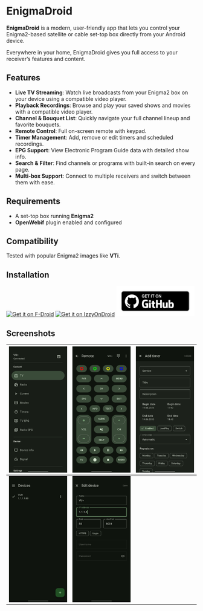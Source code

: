 # EnigmaDroid

**EnigmaDroid** is a modern, user-friendly app that lets you control your Enigma2-based satellite or cable set-top box directly from your Android device.

Everywhere in your home, EnigmaDroid gives you full access to your receiver’s features and content.

## Features

- **Live TV Streaming**: Watch live broadcasts from your Enigma2 box on your device using a compatible video player.
- **Playback Recordings**: Browse and play your saved shows and movies with a compatible video player.
- **Channel & Bouquet List**: Quickly navigate your full channel lineup and favorite bouquets.
- **Remote Control**: Full on-screen remote with keypad.
- **Timer Management**: Add, remove or edit timers and scheduled recordings.
- **EPG Support**: View Electronic Program Guide data with detailed show info.
- **Search & Filter**: Find channels or programs with built-in search on every page.
- **Multi-box Support**: Connect to multiple receivers and switch between them with ease.

## Requirements

- A set-top box running **Enigma2**
- **OpenWebif** plugin enabled and configured

## Compatibility

Tested with popular Enigma2 images like **VTi**.

## Installation

[<img src="https://f-droid.org/badge/get-it-on.png" alt="Get it on F-Droid" height="80">](https://f-droid.org/packages/io.github.deprec8.enigmadroid)
[<img src="https://gitlab.com/IzzyOnDroid/repo/-/raw/master/assets/IzzyOnDroid.png" alt="Get it on IzzyOnDroid"  height="80">](https://apt.izzysoft.de/fdroid/index/apk/io.github.deprec8.enigmadroid)
[<img src="badge_github.png" alt="Get it on GitHub" height="80">](https://github.com/deprec8/EnigmaDroid/releases)

## Screenshots

| <img src="./fastlane/metadata/android/en-US/images/phoneScreenshots/1.jpg" alt="Navigation drawer" /> | <img src="./fastlane/metadata/android/en-US/images/phoneScreenshots/2.jpg" alt="Remote" />     | <img src="./fastlane/metadata/android/en-US/images/phoneScreenshots/3.jpg" alt="Add timer" /> |
|-------------------------------------------------------------------------------------------------------|------------------------------------------------------------------------------------------------|-----------------------------------------------------------------------------------------------|
| <img src="./fastlane/metadata/android/en-US/images/phoneScreenshots/4.jpg" alt="Devices" />           | <img src="./fastlane/metadata/android/en-US/images/phoneScreenshots/5.jpg" alt="Edit device"/> |                                                                                               |
